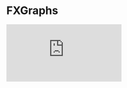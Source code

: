 # FXGraphs

![Alt text](https://www.dualexec.com/lib/exe/fetch.php?cache=&w=416&h=440&tok=5f7d98&media=en:opensource:java:2016-04-02_14_07_07-.jpg "")
